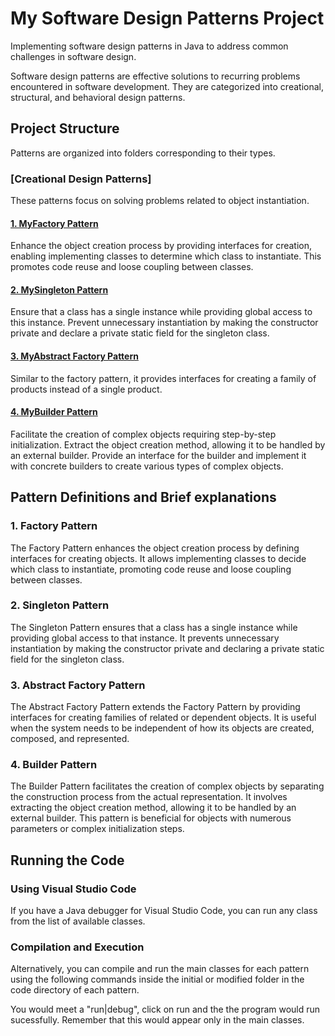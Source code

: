 # My Software Design Patterns Project

Implementing software design patterns in Java to address common challenges in software design.

Software design patterns are effective solutions to recurring problems encountered in software development. They are categorized into creational, structural, and behavioral design patterns.

## Project Structure

Patterns are organized into folders corresponding to their types.

### [Creational Design Patterns]
These patterns focus on solving problems related to object instantiation.

#### [1. MyFactory Pattern](link-to-your-factory-pattern)
Enhance the object creation process by providing interfaces for creation, enabling implementing classes to determine which class to instantiate. This promotes code reuse and loose coupling between classes.

#### [2. MySingleton Pattern](link-to-your-singleton-pattern)
Ensure that a class has a single instance while providing global access to this instance. Prevent unnecessary instantiation by making the constructor private and declare a private static field for the singleton class.

#### [3. MyAbstract Factory Pattern](link-to-your-abstract-factory-pattern)
Similar to the factory pattern, it provides interfaces for creating a family of products instead of a single product.

#### [4. MyBuilder Pattern](link-to-your-builder-pattern)
Facilitate the creation of complex objects requiring step-by-step initialization. Extract the object creation method, allowing it to be handled by an external builder. Provide an interface for the builder and implement it with concrete builders to create various types of complex objects.

## Pattern Definitions and Brief explanations

### 1. Factory Pattern
The Factory Pattern enhances the object creation process by defining interfaces for creating objects. It allows implementing classes to decide which class to instantiate, promoting code reuse and loose coupling between classes.

### 2. Singleton Pattern
The Singleton Pattern ensures that a class has a single instance while providing global access to that instance. It prevents unnecessary instantiation by making the constructor private and declaring a private static field for the singleton class.

### 3. Abstract Factory Pattern
The Abstract Factory Pattern extends the Factory Pattern by providing interfaces for creating families of related or dependent objects. It is useful when the system needs to be independent of how its objects are created, composed, and represented.

### 4. Builder Pattern
The Builder Pattern facilitates the creation of complex objects by separating the construction process from the actual representation. It involves extracting the object creation method, allowing it to be handled by an external builder. This pattern is beneficial for objects with numerous parameters or complex initialization steps.

## Running the Code

### Using Visual Studio Code

If you have a Java debugger for Visual Studio Code, you can run any class from the list of available classes.

### Compilation and Execution

Alternatively, you can compile and run the main classes for each pattern using the following commands inside the initial or modified folder in the code directory of each pattern.

You would meet a "run|debug", click on run and the the program would run sucessfully. Remember that this would appear only in the main classes. 

